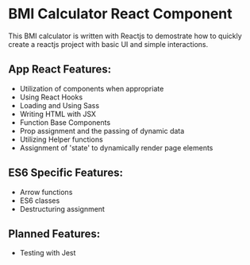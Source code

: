 # BMI Calculator React Component 
This BMI calculator is written with Reactjs to demostrate how to quickly create a reactjs project with basic UI and simple interactions.


## App React Features:

* Utilization of components when appropriate
* Using React Hooks
* Loading and Using Sass
* Writing HTML with JSX
* Function Base Components
* Prop assignment and the passing of dynamic data
* Utilizing Helper functions
* Assignment of 'state' to dynamically render page elements

## ES6 Specific Features:

* Arrow functions
* ES6 classes
* Destructuring assignment
 

## Planned Features:
* Testing with Jest



